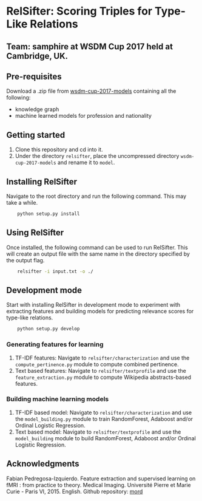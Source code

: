 # RelSifter: Scoring Triples for Type-Like Relations 

## Team: **samphire** at WSDM Cup 2017 held at Cambridge, UK.

## Pre-requisites
Download a .zip file from [wsdm-cup-2017-models](https://iu.box.com/s/impsevvpr3xsmcpdm8n36ame8msq8iew) containing all the following:
* knowledge graph
* machine learned models for profession and nationality

## Getting started
1. Clone this repository and cd into it.
2. Under the directory ``relsifter``, place the uncompressed directory ``wsdm-cup-2017-models`` and rename it to ``model``.

## Installing RelSifter
Navigate to the root directory and run the following command. This may take a while.
```bash
    python setup.py install
```

## Using RelSifter
Once installed, the following command can be used to run RelSifter. This will create an output file with the same name in the directory specified by the output flag.
```bash
    relsifter -i input.txt -o ./
```

## Development mode
Start with installing RelSifter in development mode to experiment with extracting features and building models for predicting relevance scores for type-like relations.
```bash
    python setup.py develop
```

### Generating features for learning
1. TF-IDF features: Navigate to ``relsifter/characterization`` and use the ``compute_pertinence.py`` module to compute combined pertinence. 
2. Text based features: Navigate to ``relsifter/textprofile`` and use the ``feature_extraction.py`` module to compute Wikipedia abstracts-based features. 

### Building machine learning models
1. TF-IDF based model: Navigate to ``relsifter/characterization`` and use the ``model_building.py`` module to train RandomForest, Adaboost and/or Ordinal Logistic Regression.
2. Text based model: Navigate to ``relsifter/textprofile`` and use the ``model_building`` module to build RandomForest, Adaboost and/or Ordinal Logistic Regression.

## Acknowledgments

Fabian Pedregosa-Izquierdo. Feature extraction and supervised learning on fMRI : from practice to theory. Medical Imaging. Université Pierre et Marie Curie - Paris VI, 2015. English. Github repository: [mord](https://github.com/fabianp/mord)